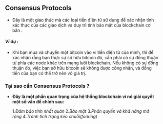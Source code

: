 ## Consensus Protocols

- Đây là một giao thức mà các loại tiền điện tử sử dụng để xác nhận tính xác thực của các giao dịch và duy trì tính bảo mật của blockchain cơ bản .

#### _Ví dụ_ :

- Khi bạn mua và chuyển một bitcoin vào ví tiền điện tử của mình, thì để xác nhận rằng bạn thực sự sở hữu bitcoin đó, cần phải có sự đồng thuận từ phía các node khác trên mạng lưới blockchain. Nếu không có sự đồng thuận đó, việc bạn sở hữu bitcoin sẽ không được công nhận, và đồng tiền của bạn có thể trở nên vô giá trị.

### Tại sao cần Consensus Protocols ?

- **Đây là một phần quan trọng của hệ thống blockchain vì nó giải quyết một số vấn đề chính sau:**

  1._Đảm bảo tính nhất quán_
  2._Bảo mật_
  3._Phân quyền và khả năng mở rộng_
  4._Tránh tình trạng kéo chuỗi(forking)_

